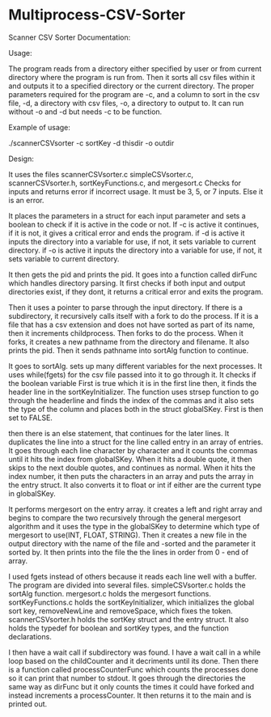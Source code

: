 # Multiprocess-CSV-Sorter
Scanner CSV Sorter Documentation:

Usage:

The program reads from a directory either specified by user or from current directory where the program is run from. 
Then it sorts all csv files within it and outputs it to a specified directory or the current directory.
The proper parameters required for the program are -c, and a column to sort in the csv file, -d, a directory with csv files, -o, a directory to output to. 
It can run without -o and -d but needs -c to be function.

Example of usage:

./scannerCSVsorter -c sortKey -d thisdir -o outdir

Design:

It uses the files scannerCSVsorter.c simpleCSVsorter.c, scannerCSVsorter.h, sortKeyFunctions.c, and mergesort.c
Checks for inputs and returns error if incorrect usage. It must be 3, 5, or 7 inputs. Else it is an error.

It places the parameters in a struct for each input parameter and sets a boolean to check if it is active in the code or not.
If -c is active it continues, if it is not, it gives a critical error and ends the program. 
if -d is active it inputs the directory into a variable for use, if not, it sets variable to current directory.
if -o is active it inputs the directory into a variable for use, if not, it sets variable to current directory.

It then gets the pid and prints the pid.
It goes into a function called dirFunc which handles directory parsing.
It first checks if both input and output directories exist, if they dont, it returns a critical error and exits the program.

Then it uses a pointer to parse through the input directory. If there is a subdirectory, it recursively calls itself with a fork to do the process.
If it is a file that has a csv extension and does not have sorted as part of its name, then it increments childprocess. Then forks to do the process.
When it forks, it creates a new pathname from the directory and filename. It also prints the pid. Then it sends pathname into sortAlg function to continue.

It goes to sortAlg. sets up many different variables for the next processes. It uses
while(fgets) for the csv file passed into it to go through it. It checks if the boolean variable First is true which it is
in the first line then, it finds the header line in the sortKeyInitializer. The function
uses strsep function to go through the headerline and finds the index of the commas and it also
sets the type of the column and places both in the struct globalSKey. First is then set to FALSE.

then there is an else statement, that continues for the later lines. It duplicates the line into a struct for the line called entry in an array of entries.
 It goes through each line character by character and it counts the commas until it hits the index from globalSKey. When it hits a double quote,
it then skips to the next double quotes, and continues as normal. When it hits the index number, it then puts the
characters in an array and puts the array in the entry struct. It also converts it to float or int if either are the current type in globalSKey.

It performs mergesort on the entry array. it creates a left and right array and begins to compare the two recursively through
the general mergesort algorithm and it uses the type in the globalSKey to determine which type of mergesort to use(INT, FLOAT, STRING).
Then it creates a new file in the output directory with the name of the file and -sorted and the parameter it sorted by.
It then prints into the file the the lines in order from 0 - end of array.

I used fgets instead of others because it reads each line well with a buffer. The program are divided into several files. simpleCSVsorter.c holds the sortAlg function.
mergesort.c holds the mergesort functions. sortKeyFunctions.c holds the sortKeyInitializer, which initializes the global sort key, removeNewLine and removeSpace, which fixes the token.
scannerCSVsorter.h holds the sortKey struct and the entry struct. It also holds the typedef for boolean and sortKey types, and the function declarations.

I then have a wait call if subdirectory was found. I have a wait call in a while loop based on the childCounter and it decriments until its done.
Then there is a function called processCounterFunc which counts the processes done so it can print that number to stdout. 
It goes through the directories the same way as dirFunc but it only counts the times it could have forked and instead increments a processCounter. It then returns it to the main and is printed out.

